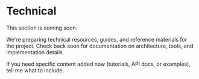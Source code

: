 # Technical

This section is coming soon.

We're preparing technical resources, guides, and reference materials for the project. Check back soon for documentation on architecture, tools, and implementation details.

If you need specific content added now (tutorials, API docs, or examples), tell me what to include.